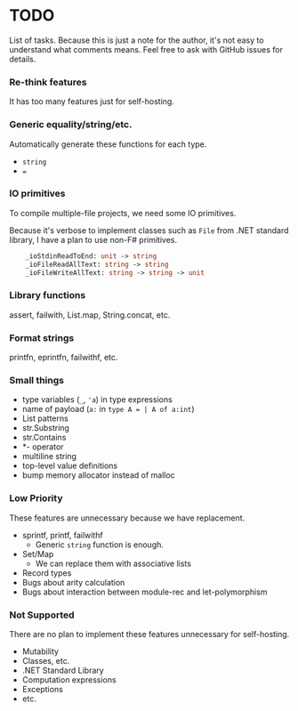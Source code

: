 # TODO

List of tasks. Because this is just a note for the author, it's not easy to understand what comments means. Feel free to ask with GitHub issues for details.

### Re-think features

It has too many features just for self-hosting.

### Generic equality/string/etc.

Automatically generate these functions for each type.

- `string`
- `=`

### IO primitives

To compile multiple-file projects, we need some IO primitives.

Because it's verbose to implement classes such as `File` from .NET standard library, I have a plan to use non-F# primitives.

```fsharp
    _ioStdinReadToEnd: unit -> string
    _ioFileReadAllText: string -> string
    _ioFileWriteAllText: string -> string -> unit
```

### Library functions

assert, failwith, List.map, String.concat, etc.

### Format strings

printfn, eprintfn, failwithf, etc.

### Small things

- type variables (`_`, `'a`) in type expressions
- name of payload (`a:` in `type A = | A of a:int`)
- List patterns
- str.Substring
- str.Contains
- *- operator
- multiline string
- top-level value definitions
- bump memory allocator instead of malloc

### Low Priority

These features are unnecessary because we have replacement.

- sprintf, printf, failwithf
    - Generic `string` function is enough.
- Set/Map
    - We can replace them with associative lists
- Record types
- Bugs about arity calculation
- Bugs about interaction between module-rec and let-polymorphism

### Not Supported

There are no plan to implement these features unnecessary for self-hosting.

- Mutability
- Classes, etc.
- .NET Standard Library
- Computation expressions
- Exceptions
- etc.
